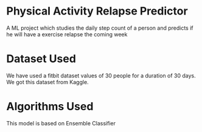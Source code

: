 # Physical Activity Relapse Predictor
A ML project which studies the daily step count of a person and predicts if he will have a exercise relapse the coming week

# Dataset Used
We have used a fitbit dataset values of 30 people for a duration of 30 days. We got this dataset from Kaggle.

# Algorithms Used
This model is based on Ensemble Classifier
